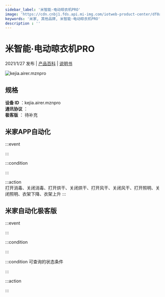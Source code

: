 ```yaml
---
sidebar_label: '米智能·电动晾衣机PRO'
image: 'https://cdn.cnbj1.fds.api.mi-img.com/iotweb-product-center/df0a730a5b898203aea54560a246715c_产品拟物图.png?GalaxyAccessKeyId=AKVGLQWBOVIRQ3XLEW&Expires=9223372036854775807&Signature=NQPxv5AvcUfmE9dh4u7miPWSiGM='
keywords: '米家, 其他品牌, 米智能·电动晾衣机PRO'
description : ''
---
```

# 米智能·电动晾衣机PRO

2021/1/27 发布 | [产品百科](https://home.mi.com/webapp/content/baike/product/index.html?model=kejia.airer.mznpro/) | [说明书](https://home.mi.com/views/introduction.html?model=kejia.airer.mznpro&region=cn)

![kejia.airer.mznpro](https://cdn.cnbj1.fds.api.mi-img.com/iotweb-product-center/df0a730a5b898203aea54560a246715c_产品拟物图.png?GalaxyAccessKeyId=AKVGLQWBOVIRQ3XLEW&Expires=9223372036854775807&Signature=NQPxv5AvcUfmE9dh4u7miPWSiGM=)

## 规格  
> 
**设备 ID** ：kejia.airer.mznpro  
**通讯协议** ：  
**极客版**  ： 待补充 


## 米家APP自动化  

:::event  

:::

:::condition  

:::

:::action   
打开消毒、关闭消毒、打开烘干、关闭烘干、打开风干、关闭风干、打开照明、关闭照明、衣架下降、衣架上升
:::

## 米家自动化极客版  

:::event  

:::

:::condition  

:::

:::condition 可查询的状态条件  

:::

:::action  

:::

        
